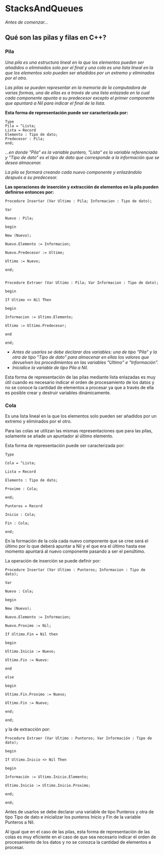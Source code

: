 # StacksAndQueues

_Antes de comenzar..._

## Qué son las pilas y filas en C++?

### Pila

_Una pila es una estructura lineal en la que los elementos pueden ser añadidos o 
eliminados solo por el final y una cola es una lista lineal en la que los elementos 
solo pueden ser añadidos por un extremo y eliminados por el otro._

_Las pilas se pueden representar en la memoria de la computadora de varias 
formas, una de ellas es a través de una lista enlazada en la cual cada 
componente apunta a su predecesor excepto el primer componente que 
apuntará a Nil para indicar el final de la lista._

**Esta forma de representación puede ser caracterizada por:**
```
Type
Pila = ^Lista;
Lista = Record
Elemento : Tipo de dato;
Predecesor : Pila;
end;
```
_...en donde "Pila" es la variable puntero, "Lista" es la variable referenciada y "Tipo de dato" es 
el tipo de dato que corresponde a la información que se desea almacenar._

_La pila se formará creando cada nuevo componente y enlazándolo después a su 
predecesor._

**Las operaciones de inserción y extracción de elementos en la pila pueden 
definirse entonces por:**
```
Procedure Insertar (Var Ultimo : Pila; Informacion : Tipo de dato);

Var

Nuevo : Pila;

begin

New (Nuevo);

Nuevo.Elemento := Informacion;

Nuevo.Predecesor := Ultimo;

Ultimo := Nuevo;

end;


Procedure Extraer (Var Ultimo : Pila; Var Informacion : Tipo de dato);

begin

If Ultimo <> Nil Then

begin

Informacion := Ultimo.Elemento;

Ultimo := Ultimo.Predecesor;

end

end;
```

- _Antes de usarlos se debe declarar dos variables: una de tipo "Pila" y la otra de 
tipo "Tipo de dato" para almacenar en ellas los valores que devuelven los 
procedimientos en las variables "Ultimo" e "Información"._
- _Inicialice la variable de tipo Pila a Nil._

Esta forma de representación de las pilas mediante lista enlazadas es muy útil 
cuando es necesario indicar el orden de procesamiento de los datos y no se 
conoce la cantidad de elementos a procesar ya que a través de ella es posible 
crear y destruir variables dinámicamente.


### Cola

Es una lista lineal en la que los elementos solo pueden ser añadidos por un extremo y eliminados por el otro.

Para las colas se utilizan las mismas representaciones que para las pilas, 
solamente se añade un apuntador al último elemento.

Esta forma de representación puede ser caracterizada por:

```
Type

Cola = ^Lista;

Lista = Record

Elemento : Tipo de dato;

Proximo : Cola;

end;

Punteros = Record

Inicio : Cola;

Fin : Cola;

end;
```

En la formación de la cola cada nuevo componente que se cree será el último 
por lo que deberá apuntar a Nil y el que era el último hasta ese momento 
apuntará al nuevo componente pasando a ser el penúltimo.

La operación de inserción se puede definir por:

```
Procedure Insertar (Var Ultimo : Punteros; Informacion : Tipo de dato);

Var

Nuevo : Cola;

begin

New (Nuevo);

Nuevo.Elemento := Informacion;

Nuevo.Proximo := Nil;

If Ultimo.Fin = Nil then

begin

Ultimo.Inicio := Nuevo;

Ultimo.Fin := Nuevo:

end

else

begin

Ultimo.Fin.Proximo := Nuevo;

Ultimo.Fin := Nuevo;

end;

end;
```

y la de extracción por:

```
Procedure Extraer (Var Ultimo : Punteros; Var Información : Tipo de dato);

begin

If Ultimo.Inicio <> Nil Then

begin

Información := Ultimo.Inicio.Elemento;

Ultimo.Inicio := Ultimo.Inicio.Proximo;

end;

end;
```

Antes de usarlos se debe declarar una variable de tipo Punteros y otra de tipo 
Tipo de dato e inicializar los punteros Inicio y Fin de la variable Punteros a Nil.

Al igual que en el caso de las pilas, esta forma de representación de las colas es 
muy eficiente en el caso de que sea necesario indicar el orden de procesamiento 
de los datos y no se conozca la cantidad de elementos a procesar.
